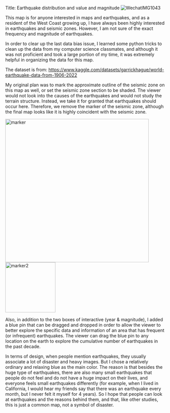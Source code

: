 Title: Earthquake distribution and value and magnitude
![WechatIMG1043](https://user-images.githubusercontent.com/123501855/228759579-4d2a1456-9eec-4846-b69b-341e3a162f90.png)

This map is for anyone interested in maps and earthquakes, and as a resident of the West Coast growing up, I have always been highly interested in earthquakes and seismic zones. However, I am not sure of the exact frequency and magnitude of earthquakes.

In order to clear up the last data bias issue, I learned some python tricks to clean up the data from my computer science classmates, and although it was not proficient and took a large portion of my time, it was extremely helpful in organizing the data for this map.

The dataset is from: https://www.kaggle.com/datasets/garrickhague/world-earthquake-data-from-1906-2022

My original plan was to mark the approximate outline of the seismic zone on this map as well, or set the seismic zone section to be shaded. The viewer would not look into the causes of the earthquakes and would not study the terrain structure. Instead, we take it for granted that earthquakes should occur here. Therefore, we remove the marker of the seismic zone, although the final map looks like it is highly coincident with the seismic zone.

<img width="452" alt="marker" src="https://user-images.githubusercontent.com/123501855/228761968-b27a6e90-6e13-40f1-8e38-8d7d18003536.png">
<img width="158" alt="marker2" src="https://user-images.githubusercontent.com/123501855/228762031-efd36156-91bf-4ed9-a9f8-0760fd622167.png">

Also, in addition to the two boxes of interactive (year & magnitude), I added a blue pin that can be dragged and dropped in order to allow the viewer to better explore the specific data and information of an area that has frequent (or infrequent) earthquakes. The viewer can drag the blue pin to any location on the earth to explore the cumulative number of earthquakes in the past decade.

In terms of design, when people mention earthquakes, they usually associate a lot of disaster and heavy images. But I chose a relatively ordinary and relaxing blue as the main color. The reason is that besides the huge type of earthquakes, there are also many small earthquakes that people do not feel and do not have a huge impact on their lives, and everyone feels small earthquakes differently (for example, when I lived in California, I would hear my friends say that there was an earthquake every month, but I never felt it myself for 4 years). So I hope that people can look at earthquakes and the reasons behind them, and that, like other studies, this is just a common map, not a symbol of disaster.
